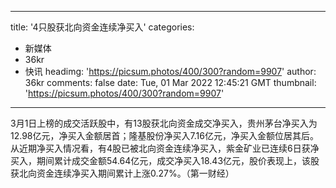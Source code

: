 
---
title: '4只股获北向资金连续净买入'
categories: 
 - 新媒体
 - 36kr
 - 快讯
headimg: 'https://picsum.photos/400/300?random=9907'
author: 36kr
comments: false
date: Tue, 01 Mar 2022 12:45:21 GMT
thumbnail: 'https://picsum.photos/400/300?random=9907'
---

<div>   
3月1日上榜的成交活跃股中，有13股获北向资金成交净买入，贵州茅台净买入为12.98亿元，净买入金额居首；隆基股份净买入7.16亿元，净买入金额位居其后。从近期净买入情况看，有4股已被北向资金连续净买入，紫金矿业已连续6日获净买入，期间累计成交金额54.64亿元，成交净买入18.43亿元，股价表现上，该股获北向资金连续净买入期间累计上涨0.27%。（第一财经）  
</div>
            